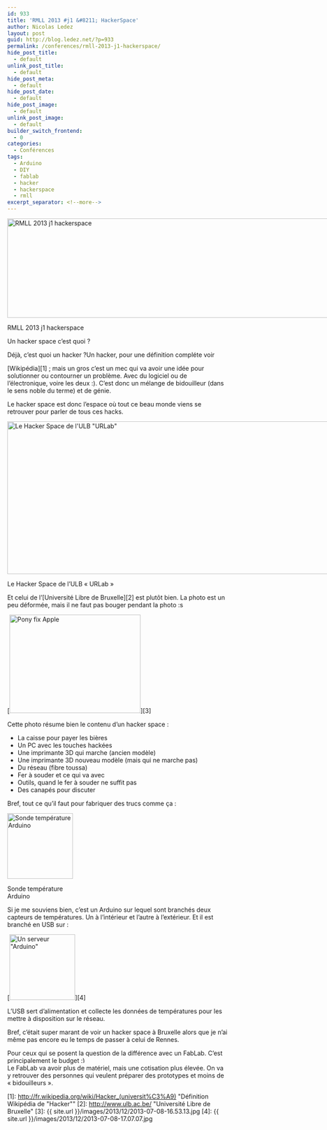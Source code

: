 ```yaml
---
id: 933
title: 'RMLL 2013 #j1 &#8211; HackerSpace'
author: Nicolas Ledez
layout: post
guid: http://blog.ledez.net/?p=933
permalink: /conferences/rmll-2013-j1-hackerspace/
hide_post_title:
  - default
unlink_post_title:
  - default
hide_post_meta:
  - default
hide_post_date:
  - default
hide_post_image:
  - default
unlink_post_image:
  - default
builder_switch_frontend:
  - 0
categories:
  - Conférences
tags:
  - Arduino
  - DIY
  - fablab
  - hacker
  - hackerspace
  - rmll
excerpt_separator: <!--more-->
---
```

<div id="attachment_934" style="width: 1034px" class="wp-caption alignnone">
  <a href="{{ site.url }}/images/2013/12/RMLL-2013-j1-hackerspace-banner.jpg"><img class="size-large wp-image-934" alt="RMLL 2013 j1 hackerspace" src="{{ site.url }}/images/2013/12/RMLL-2013-j1-hackerspace-banner-1024x227.jpg" width="1024" height="227" srcset="{{ site.url }}/images/2013/12/RMLL-2013-j1-hackerspace-banner-300x66.jpg 300w, {{ site.url }}/images/2013/12/RMLL-2013-j1-hackerspace-banner-1024x227.jpg 1024w" sizes="(max-width: 1024px) 100vw, 1024px" /></a>
  
  <p class="wp-caption-text">
    RMLL 2013 j1 hackerspace
  </p>
</div>

Un hacker space c&rsquo;est quoi ?

Déjà, c&rsquo;est quoi un hacker ?<!--more-->Un hacker, pour une définition compléte voir 

[Wikipédia][1] ; mais un gros c&rsquo;est un mec qui va avoir une idée pour solutionner ou contourner un problème. Avec du logiciel ou de l&rsquo;électronique, voire les deux :). C&rsquo;est donc un mélange de bidouilleur (dans le sens noble du terme) et de génie.

Le hacker space est donc l&rsquo;espace où tout ce beau monde viens se retrouver pour parler de tous ces hacks.

<div id="attachment_935" style="width: 1034px" class="wp-caption alignnone">
  <a href="{{ site.url }}/images/2013/12/2013-07-08-16.34.56.jpg"><img class="size-large wp-image-935" alt="Le Hacker Space de l'ULB &quot;URLab&quot;" src="{{ site.url }}/images/2013/12/2013-07-08-16.34.56-1024x349.jpg" width="1024" height="349" srcset="{{ site.url }}/images/2013/12/2013-07-08-16.34.56-300x102.jpg 300w, {{ site.url }}/images/2013/12/2013-07-08-16.34.56-1024x349.jpg 1024w" sizes="(max-width: 1024px) 100vw, 1024px" /></a>
  
  <p class="wp-caption-text">
    Le Hacker Space de l&rsquo;ULB &laquo;&nbsp;URLab&nbsp;&raquo;
  </p>
</div>

Et celui de l&rsquo;[Université Libre de Bruxelle][2] est plutôt bien. La photo est un peu déformée, mais il ne faut pas bouger pendant la photo :s

[<img class="alignnone size-medium wp-image-936" alt="Pony fix Apple" src="{{ site.url }}/images/2013/12/2013-07-08-16.53.13-300x225.jpg" width="300" height="225" srcset="{{ site.url }}/images/2013/12/2013-07-08-16.53.13-300x225.jpg 300w, {{ site.url }}/images/2013/12/2013-07-08-16.53.13-1024x768.jpg 1024w" sizes="(max-width: 300px) 100vw, 300px" />][3]

Cette photo résume bien le contenu d&rsquo;un hacker space :

  * La caisse pour payer les bières
  * Un PC avec les touches hackées
  * Une imprimante 3D qui marche (ancien modèle)
  * Une imprimante 3D nouveau modèle (mais qui ne marche pas)
  * Du réseau (fibre toussa)
  * Fer à souder et ce qui va avec
  * Outils, quand le fer à souder ne suffit pas
  * Des canapés pour discuter

Bref, tout ce qu&rsquo;il faut pour fabriquer des trucs comme ça :

<div id="attachment_937" style="width: 160px" class="wp-caption alignnone">
  <a href="{{ site.url }}/images/2013/12/2013-07-08-17.07.14.jpg"><img class="size-thumbnail wp-image-937" alt="Sonde température Arduino" src="{{ site.url }}/images/2013/12/2013-07-08-17.07.14-150x150.jpg" width="150" height="150" /></a>
  
  <p class="wp-caption-text">
    Sonde température Arduino
  </p>
</div>

Si je me souviens bien, c&rsquo;est un Arduino sur lequel sont branchés deux capteurs de températures. Un à l&rsquo;intérieur et l&rsquo;autre à l&rsquo;extérieur. Et il est branché en USB sur :

[<img class="alignnone size-thumbnail wp-image-939" alt="Un serveur &quot;Arduino&quot;" src="{{ site.url }}/images/2013/12/2013-07-08-17.07.07-150x150.jpg" width="150" height="150" />][4]

L&rsquo;USB sert d&rsquo;alimentation et collecte les données de températures pour les mettre à disposition sur le réseau.

Bref, c&rsquo;était super marant de voir un hacker space à Bruxelle alors que je n&rsquo;ai même pas encore eu le temps de passer à celui de Rennes.

Pour ceux qui se posent la question de la différence avec un FabLab. C&rsquo;est principalement le budget <img src="{{ site.url }}/images/smilies/simple-smile.png" alt=":)" class="wp-smiley" style="height: 1em; max-height: 1em;" />  
Le FabLab va avoir plus de matériel, mais une cotisation plus élevée. On va y retrouver des personnes qui veulent préparer des prototypes et moins de &laquo;&nbsp;bidouilleurs&nbsp;&raquo;.

 [1]: http://fr.wikipedia.org/wiki/Hacker_(universit%C3%A9) "Définition Wikipédia de "Hacker""
 [2]: http://www.ulb.ac.be/ "Université Libre de Bruxelle"
 [3]: {{ site.url }}/images/2013/12/2013-07-08-16.53.13.jpg
 [4]: {{ site.url }}/images/2013/12/2013-07-08-17.07.07.jpg
